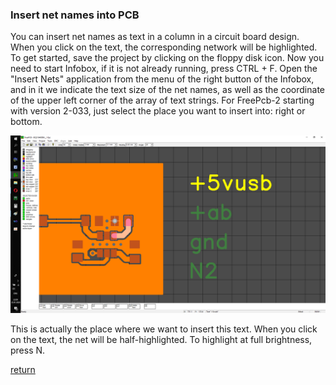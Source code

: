 ### Insert net names into PCB

You can insert net names as text in a column in a circuit board design. When you click on the text, the corresponding network will be highlighted. To get started, save the project by clicking on the floppy disk icon. Now you need to start Infobox, if it is not already running, press CTRL + F. Open the "Insert Nets" application from the menu of the right button of the Infobox, and in it we indicate the text size of the  net names, as well as the coordinate of the upper left corner of the array of text strings. For FreePcb-2 starting with version 2-033, just select the place you want to insert into: right or bottom.

![](pictures/insert_nets.png)

This is actually the place where we want to insert this text. When you click on the text, the net will be half-highlighted. To highlight at full brightness, press N.

[return](How_to.md)

